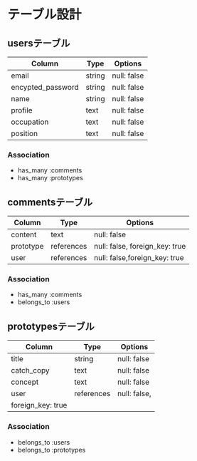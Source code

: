 # テーブル設計

## usersテーブル

| Column              | Type    | Options      |
| ------------------- | ------- | ------------ |
| email               | string  | null: false  |
| encypted_password   | string  | null: false  |
| name                | string  | null: false  |
| profile             | text    | null: false  |
| occupation          | text    | null: false  |
| position            | text    | null: false  |

### Association

- has_many :comments
- has_many :prototypes

## commentsテーブル

| Column              | Type       | Options      |
| ------------------- | ---------- | ------------ |
| content             | text       | null: false  |
| prototype           | references | null: false, foreign_key: true |
| user                | references | null: false,foreign_key: true |

### Association

- has_many :comments
- belongs_to :users

## prototypesテーブル

| Column              | Type       | Options      |
| ------------------- | ---------- | ------------ |
| title               | string     | null: false  |
| catch_copy          | text       | null: false  |
| concept             | text       | null: false  |
| user                | references | null: false, 
foreign_key: true  |

### Association

- belongs_to :users
- belongs_to :prototypes